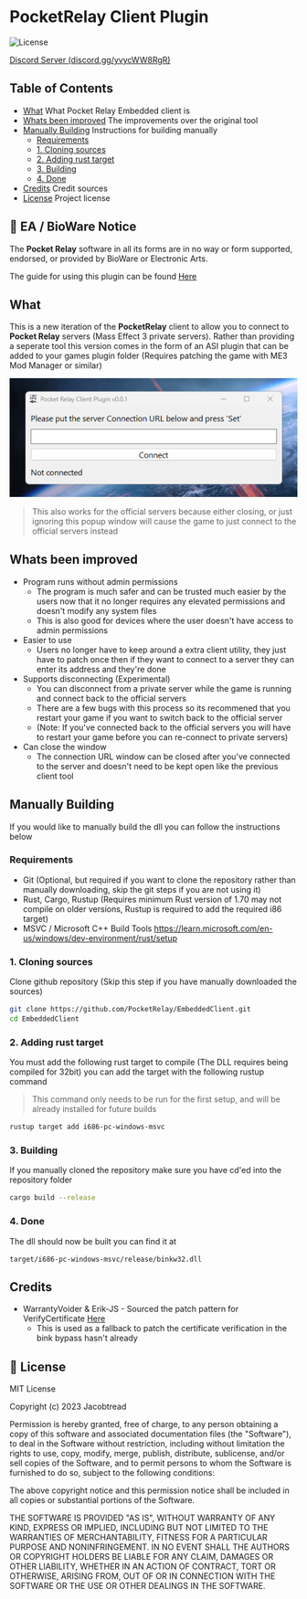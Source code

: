 # PocketRelay Client Plugin

![License](https://img.shields.io/github/license/PocketRelay/EmbeddedClient?style=for-the-badge)

[Discord Server (discord.gg/yvycWW8RgR)](https://discord.gg/yvycWW8RgR)

## Table of Contents

- [What](#what) What Pocket Relay Embedded client is
- [Whats been improved](#whats-been-improved) The improvements over the original tool
- [Manually Building](#manually-building) Instructions for building manually
  - [Requirements](#requirements)
  - [1. Cloning sources](#1-cloning-sources)
  - [2. Adding rust target](#2-adding-rust-target)
  - [3. Building](#3-building)
  - [4. Done](#4-done)
- [Credits](#credits) Credit sources
- [License](#license) Project license

## 📌 EA / BioWare Notice

The **Pocket Relay** software in all its forms are in no way or form supported, endorsed, or provided by BioWare or Electronic Arts. 

The guide for using this plugin can be found [Here](https://pocket-relay.pages.dev/docs/client/plugin-client)

## What

This is a new iteration of the **PocketRelay** client to allow you to connect to **Pocket Relay** servers (Mass Effect 3 private servers). 
Rather than providing a seperate tool this version comes in the form of an ASI plugin that can be added to your games plugin folder
(Requires patching the game with ME3 Mod Manager or similar)

![Start](assets/start.png)

> This also works for the official servers because either closing, or just ignoring this popup window will cause the game to just connect to the official servers instead

## Whats been improved
- Program runs without admin permissions
    - The program is much safer and can be trusted much easier by the users now that it no longer requires any elevated permissions and doesn't modify any system files
    - This is also good for devices where the user doesn't have access to admin permissions
- Easier to use
    - Users no longer have to keep around a extra client utility, they just have to patch once then if they want to connect to a server they can enter its address and they're done
- Supports disconnecting (Experimental)
    - You can disconnect from a private server while the game is running and connect back to the official servers
    - There are a few bugs with this process so its recommened that you restart your game if you want to switch back to the official server
    - (Note: If you've connected back to the official servers you will have to restart your game before you can re-connect to private servers)
- Can close the window 
    - The connection URL window can be closed after you've connected to the server and doesn't need to be kept open like the previous client tool

## Manually Building

If you would like to manually build the dll you can follow the instructions below

### Requirements
- Git (Optional, but required if you want to clone the repository rather than manually downloading, skip the git steps if you are not using it)
- Rust, Cargo, Rustup (Requires minimum Rust version of 1.70 may not compile on older versions, Rustup is required to add the required i86 target)
- MSVC / Microsoft C++ Build Tools https://learn.microsoft.com/en-us/windows/dev-environment/rust/setup

### 1. Cloning sources

Clone github repository (Skip this step if you have manually downloaded the sources)

```sh
git clone https://github.com/PocketRelay/EmbeddedClient.git
cd EmbeddedClient
```

### 2. Adding rust target

You must add the following rust target to compile (The DLL requires being compiled for 32bit) you can add the target with the following rustup command

> This command only needs to be run for the first setup, and will be already installed for future builds

```sh
rustup target add i686-pc-windows-msvc
```

### 3. Building 

If you manually cloned the repository make sure you have cd'ed into the repository folder

```sh
cargo build --release
```

### 4. Done

The dll should now be built you can find it at

```
target/i686-pc-windows-msvc/release/binkw32.dll
```


## Credits

* WarrantyVoider & Erik-JS - Sourced the patch pattern for VerifyCertificate [Here](https://github.com/Erik-JS/masseffect-binkw32)
  * This is used as a fallback to patch the certificate verification in the bink bypass hasn't already


## 🧾 License

MIT License

Copyright (c) 2023 Jacobtread

Permission is hereby granted, free of charge, to any person obtaining a copy
of this software and associated documentation files (the "Software"), to deal
in the Software without restriction, including without limitation the rights
to use, copy, modify, merge, publish, distribute, sublicense, and/or sell
copies of the Software, and to permit persons to whom the Software is
furnished to do so, subject to the following conditions:

The above copyright notice and this permission notice shall be included in all
copies or substantial portions of the Software.

THE SOFTWARE IS PROVIDED "AS IS", WITHOUT WARRANTY OF ANY KIND, EXPRESS OR
IMPLIED, INCLUDING BUT NOT LIMITED TO THE WARRANTIES OF MERCHANTABILITY,
FITNESS FOR A PARTICULAR PURPOSE AND NONINFRINGEMENT. IN NO EVENT SHALL THE
AUTHORS OR COPYRIGHT HOLDERS BE LIABLE FOR ANY CLAIM, DAMAGES OR OTHER
LIABILITY, WHETHER IN AN ACTION OF CONTRACT, TORT OR OTHERWISE, ARISING FROM,
OUT OF OR IN CONNECTION WITH THE SOFTWARE OR THE USE OR OTHER DEALINGS IN THE
SOFTWARE.
